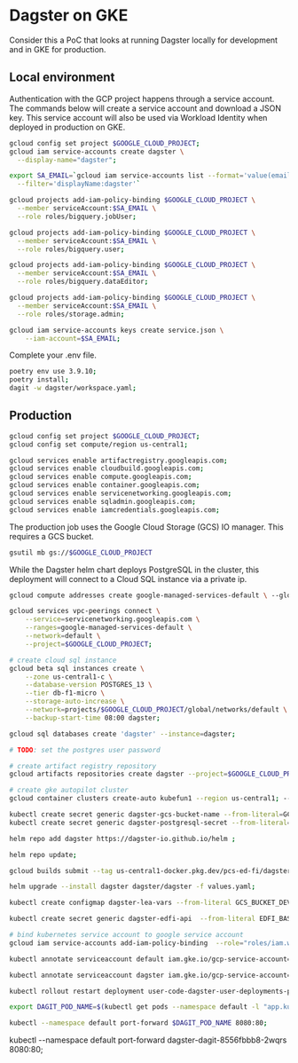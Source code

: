 # Dagster on GKE
Consider this a PoC that looks at running Dagster locally for development and in GKE for production.

## Local environment
Authentication with the GCP project happens through a service account. The commands below will create a service account and download a JSON key. This service account will also be used via Workload Identity when deployed in production on GKE.

```sh
gcloud config set project $GOOGLE_CLOUD_PROJECT;
gcloud iam service-accounts create dagster \
  --display-name="dagster";

export SA_EMAIL=`gcloud iam service-accounts list --format='value(email)' \
  --filter='displayName:dagster'`

gcloud projects add-iam-policy-binding $GOOGLE_CLOUD_PROJECT \
  --member serviceAccount:$SA_EMAIL \
  --role roles/bigquery.jobUser;

gcloud projects add-iam-policy-binding $GOOGLE_CLOUD_PROJECT \
  --member serviceAccount:$SA_EMAIL \
  --role roles/bigquery.user;

gcloud projects add-iam-policy-binding $GOOGLE_CLOUD_PROJECT \
  --member serviceAccount:$SA_EMAIL \
  --role roles/bigquery.dataEditor;

gcloud projects add-iam-policy-binding $GOOGLE_CLOUD_PROJECT \
  --member serviceAccount:$SA_EMAIL \
  --role roles/storage.admin;

gcloud iam service-accounts keys create service.json \
    --iam-account=$SA_EMAIL;
```

Complete your .env file.

```sh
poetry env use 3.9.10;
poetry install;
dagit -w dagster/workspace.yaml;
```


## Production
```sh
gcloud config set project $GOOGLE_CLOUD_PROJECT;
gcloud config set compute/region us-central1;

gcloud services enable artifactregistry.googleapis.com;
gcloud services enable cloudbuild.googleapis.com;
gcloud services enable compute.googleapis.com;
gcloud services enable container.googleapis.com;
gcloud services enable servicenetworking.googleapis.com;
gcloud services enable sqladmin.googleapis.com;
gcloud services enable iamcredentials.googleapis.com;
```

The production job uses the Google Cloud Storage (GCS) IO manager. This requires a GCS bucket.
```sh
gsutil mb gs://$GOOGLE_CLOUD_PROJECT
```

While the Dagster helm chart deploys PostgreSQL in the cluster, this deployment will connect to a Cloud SQL instance via a private ip.
```sh
gcloud compute addresses create google-managed-services-default \ --global --purpose=VPC_PEERING --prefix-length=16 --description="peering range" --network=default;

gcloud services vpc-peerings connect \
    --service=servicenetworking.googleapis.com \
    --ranges=google-managed-services-default \
    --network=default \
    --project=$GOOGLE_CLOUD_PROJECT;

# create cloud sql instance
gcloud beta sql instances create \
    --zone us-central1-c \
    --database-version POSTGRES_13 \
    --tier db-f1-micro \
    --storage-auto-increase \
    --network=projects/$GOOGLE_CLOUD_PROJECT/global/networks/default \
    --backup-start-time 08:00 dagster;

gcloud sql databases create 'dagster' --instance=dagster;

# TODO: set the postgres user password

# create artifact registry repository
gcloud artifacts repositories create dagster --project=$GOOGLE_CLOUD_PROJECT --repository-format=docker --location=us-central1 --description="Docker repository";

# create gke autopilot cluster
gcloud container clusters create-auto kubefun1 --region us-central1; --enable-private-nodes --network "projects/pcs-ed-fi/global/networks/default" --subnetwork "projects/pcs-ed-fi/regions/us-central1/subnetworks/default" --cluster-ipv4-cidr "/17" --services-ipv4-cidr "/22"

kubectl create secret generic dagster-gcs-bucket-name --from-literal=GCS_BUCKET_NAME=dagster-prod-pcs-ed-fi;
kubectl create secret generic dagster-postgresql-secret --from-literal=postgresql-password='X@8Kdg|x6:Fr';

helm repo add dagster https://dagster-io.github.io/helm ;

helm repo update;

gcloud builds submit --tag us-central1-docker.pkg.dev/pcs-ed-fi/dagster/dagster .;

helm upgrade --install dagster dagster/dagster -f values.yaml;

kubectl create configmap dagster-lea-vars --from-literal GCS_BUCKET_DEV='dagster-dev-bucket-name' --from-literal GCS_BUCKET_PROD='dagster-prod-bucket-name'  --from-literal DBT_PROJECT_DIR='/opt/dagster/app/dbt' --from-literal DBT_PROFILES_DIR='/opt/dagster/app';

kubectl create secret generic dagster-edfi-api  --from-literal EDFI_BASE_URL='xxx'  --from-literal EDFI_API_KEY='xxx' --from-literal EDFI_API_SECRET='xxx';

# bind kubernetes service account to google service account
gcloud iam service-accounts add-iam-policy-binding  --role="roles/iam.workloadIdentityUser" --member="serviceAccount:pcs-ed-fi.svc.id.goog[default/dagster]"  dagster@pcs-ed-fi.iam.gserviceaccount.com;

kubectl annotate serviceaccount default iam.gke.io/gcp-service-account=dagster@pcs-ed-fi.iam.gserviceaccount.com;

kubectl annotate serviceaccount dagster iam.gke.io/gcp-service-account=dagster@pcs-ed-fi.iam.gserviceaccount.com;

kubectl rollout restart deployment user-code-dagster-user-deployments-pcs;

export DAGIT_POD_NAME=$(kubectl get pods --namespace default -l "app.kubernetes.io/name=dagster,app.kubernetes.io/instance=dagster,component=dagit" -o jsonpath="{.items[0].metadata.name}")

kubectl --namespace default port-forward $DAGIT_POD_NAME 8080:80;
```

kubectl --namespace default port-forward dagster-dagit-8556fbbb8-2wqrs 8080:80;
